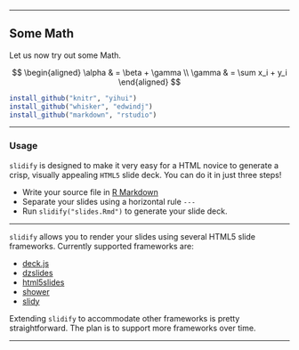 
---
## Some Math

Let us now try out some Math.

$$
\begin{aligned}
\alpha & = \beta + \gamma \\
\gamma & = \sum x_i + y_i
\end{aligned}
$$


```r
install_github("knitr", "yihui")
install_github("whisker", "edwindj")
install_github("markdown", "rstudio")
```


---
### Usage

`slidify` is designed to make it very easy for a HTML novice to generate a crisp, visually appealing `HTML5` slide deck. You can do it in just three steps!

* Write your source file in [R Markdown](http://goo.gl/KKdaf)
* Separate your slides using a horizontal rule `---`
* Run `slidify("slides.Rmd")` to generate your slide deck.

---
`slidify` allows you to render your slides using several HTML5 slide frameworks. Currently supported frameworks are:

* [deck.js][1]
* [dzslides][2]
* [html5slides][3]
* [shower][4]
* [slidy][5]

Extending `slidify` to accommodate other frameworks is pretty straightforward. The plan is to support more frameworks over time.

[1]: http://imakewebthings.com/deck.js/
[2]: http://paulrouget.com/dzslides/
[3]: http://html5slides.googlecode.com/
[4]: http://pepelsbey.github.com/shower/en.htm
[5]: http://www.w3.org/Talks/Tools/Slidy2/Overview.html#(1)

---
